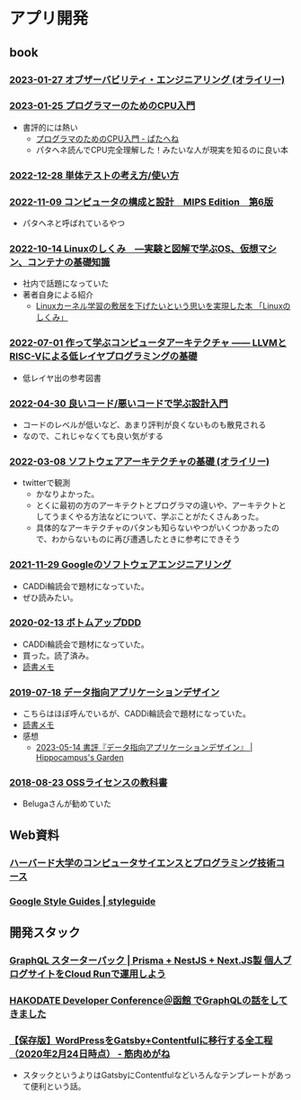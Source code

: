 # アプリ開発

## book

### [2023-01-27 オブザーバビリティ・エンジニアリング (オライリー)](https://www.amazon.co.jp/dp/4814400128)

### [2023-01-25 プログラマーのためのCPU入門](https://www.amazon.co.jp/dp/4908686165)

- 書評的には熱い
  - [プログラマのためのCPU入門 - ぱたへね](https://natsutan.hatenablog.com/entry/2023/02/23/093741)
  - パタヘネ読んでCPU完全理解した！みたいな人が現実を知るのに良い本

### [2022-12-28 単体テストの考え方/使い方](https://www.amazon.co.jp/dp/4839981728)

### [2022-11-09 コンピュータの構成と設計　MIPS Edition　第6版](https://www.amazon.co.jp/dp/B0BLTQS81T)

- パタヘネと呼ばれているやつ

### [2022-10-14 Linuxのしくみ　―実験と図解で学ぶOS、仮想マシン、コンテナの基礎知識](https://www.amazon.co.jp/dp/B0BG8J5QJ1)

- 社内で話題になっていた
- 著者自身による紹介
  - [Linuxカーネル学習の敷居を下げたいという思いを実現した本 「Linuxのしくみ」](https://speakerdeck.com/sat/linuxkaneruxue-xi-nofu-ju-woxia-getaitoiusi-iwoshi-xian-sitaben-linuxnosikumi)

### [2022-07-01 作って学ぶコンピュータアーキテクチャ —— LLVMとRISC-Vによる低レイヤプログラミングの基礎](https://www.amazon.co.jp/dp/4297129140)

- 低レイヤ出の参考図書

### [2022-04-30 良いコード/悪いコードで学ぶ設計入門](https://www.amazon.co.jp/dp/4297127830)

- コードのレベルが低いなど、あまり評判が良くないものも散見される
- なので、これじゃなくても良い気がする

### [2022-03-08 ソフトウェアアーキテクチャの基礎 (オライリー)](https://www.amazon.co.jp/dp/4873119820)

- twitterで観測
  - かなりよかった。
  - とくに最初の方のアーキテクトとプログラマの違いや、アーキテクトとしてうまくやる方法などについて、学ぶことがたくさんあった。
  - 具体的なアーキテクチャのパタンも知らないやつがいくつかあったので、わからないものに再び遭遇したときに参考にできそう

### [2021-11-29 Googleのソフトウェアエンジニアリング](https://www.oreilly.co.jp/books/9784873119656/)

- CADDi輪読会で題材になっていた。
- ぜひ読みたい。

### [2020-02-13 ボトムアップDDD](https://www.amazon.co.jp/dp/B082WXZVPC/)

- CADDi輪読会で題材になっていた。
- 買った。読了済み。
- [読書メモ](./2020-02-13_bottom-up-ddd.md)

### [2019-07-18 データ指向アプリケーションデザイン](https://www.oreilly.co.jp/books/9784873118703/)

- こちらはほぼ呼んでいるが、CADDi輪読会で題材になっていた。
- [読書メモ](./2019-07-18_data-intensive-applications-design.md)
- 感想
  - [2023-05-14 書評『データ指向アプリケーションデザイン』 | Hippocampus's Garden](https://hippocampus-garden.com/book_review_kleppmann/)


### [2018-08-23 OSSライセンスの教科書](https://www.amazon.co.jp/dp/4297100355)

- Belugaさんが勧めていた

## Web資料

### [ハーバード大学のコンピュータサイエンスとプログラミング技術コース](https://cs50.jp/)

### [Google Style Guides | styleguide](https://google.github.io/styleguide)

## 開発スタック

### [GraphQL スターターパック | Prisma + NestJS + Next.JS製 個人ブログサイトをCloud Runで運用しよう](https://zenn.dev/waddy/books/graphql-nestjs-nextjs-bootcamp)

### [HAKODATE Developer Conference＠函館 でGraphQLの話をしてきました](https://dev.classmethod.jp/articles/hakodate-developer-conference-graphql/)

### [【保存版】WordPressをGatsby+Contentfulに移行する全工程（2020年2月24日時点） - 筋肉めがね](https://kinnikumegane.com/posts/howtomigratefromwordpresstogatsby/)

- スタックというよりはGatsbyにContentfulなどいろんなテンプレートがあって便利という話。
